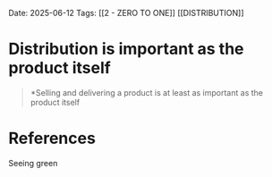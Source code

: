 Date: 2025-06-12
Tags: [[2 - ZERO TO ONE]] [[DISTRIBUTION]] 

# Distribution is important as the product itself

>*Selling and delivering a product is at least as important as the product itself 
# References 
Seeing green